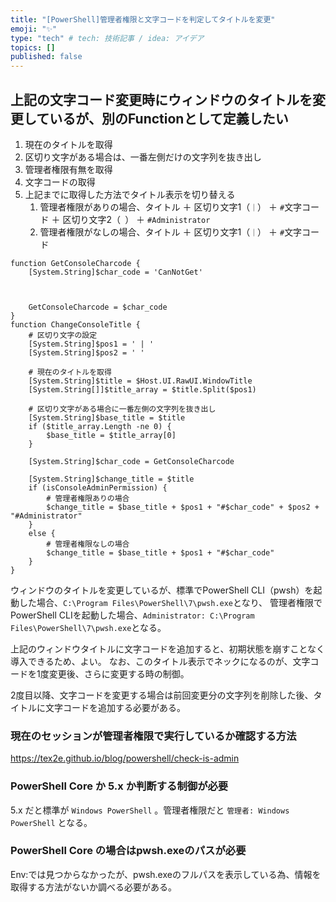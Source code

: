 ```yaml
---
title: "[PowerShell]管理者権限と文字コードを判定してタイトルを変更"
emoji: "✨"
type: "tech" # tech: 技術記事 / idea: アイデア
topics: []
published: false
---
```

## 上記の文字コード変更時にウィンドウのタイトルを変更しているが、別のFunctionとして定義したい

1. 現在のタイトルを取得
1. 区切り文字がある場合は、一番左側だけの文字列を抜き出し
1. 管理者権限有無を取得
1. 文字コードの取得
1. 上記までに取得した方法でタイトル表示を切り替える
    1. 管理者権限がありの場合、タイトル ＋ 区切り文字1（`｜`） ＋ `#`文字コード ＋ 区切り文字2（` `） ＋ `#Administrator`
    1. 管理者権限がなしの場合、タイトル ＋ 区切り文字1（`｜`） ＋ `#`文字コード

```powershell:
function GetConsoleCharcode {
    [System.String]$char_code = 'CanNotGet'

    

    GetConsoleCharcode = $char_code
}
function ChangeConsoleTitle {
    # 区切り文字の設定
    [System.String]$pos1 = ' | '
    [System.String]$pos2 = ' '

    # 現在のタイトルを取得
    [System.String]$title = $Host.UI.RawUI.WindowTitle
    [System.String[]]$title_array = $title.Split($pos1)

    # 区切り文字がある場合に一番左側の文字列を抜き出し
    [System.String]$base_title = $title
    if ($title_array.Length -ne 0) {
        $base_title = $title_array[0]
    }

    [System.String]$char_code = GetConsoleCharcode
    
    [System.String]$change_title = $title
    if (isConsoleAdminPermission) {
        # 管理者権限ありの場合
        $change_title = $base_title + $pos1 + "#$char_code" + $pos2 + "#Administrator"
    }
    else {
        # 管理者権限なしの場合
        $change_title = $base_title + $pos1 + "#$char_code"
    }
}
```

ウィンドウのタイトルを変更しているが、標準でPowerShell CLI（pwsh）を起動した場合、`C:\Program Files\PowerShell\7\pwsh.exe`となり、
管理者権限でPowerShell CLIを起動した場合、`Administrator: C:\Program Files\PowerShell\7\pwsh.exe`となる。

上記のウィンドウタイトルに文字コードを追加すると、初期状態を崩すことなく導入できるため、よい。
なお、このタイトル表示でネックになるのが、文字コードを1度変更後、さらに変更する時の制御。

2度目以降、文字コードを変更する場合は前回変更分の文字列を削除した後、タイトルに文字コードを追加する必要がある。

### 現在のセッションが管理者権限で実行しているか確認する方法

https://tex2e.github.io/blog/powershell/check-is-admin

### PowerShell Core か 5.x か判断する制御が必要

5.x だと標準が `Windows PowerShell` 。管理者権限だと `管理者: Windows PowerShell` となる。

### PowerShell Core の場合はpwsh.exeのパスが必要

Env:では見つからなかったが、pwsh.exeのフルパスを表示している為、情報を取得する方法がないか調べる必要がある。
